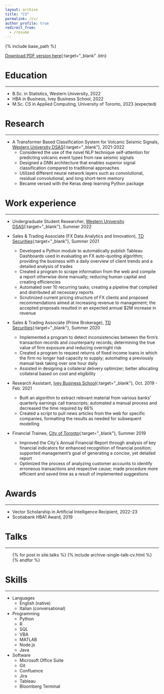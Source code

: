 ```yaml
---
layout: archive
title: "CV"
permalink: /cv/
author_profile: true
redirect_from:
  - /resume
---
```


{% include base_path %}

[Download PDF version here](http://anthonyprinaldi.github.io/files/Anthony_Rinaldi_CV.pdf){:target="\_blank" .btn}

Education
======
---
* B.Sc. in Statistics, Western University, 2022
* HBA in Business, Ivey Business School, 2022
* M.Sc. CS in Applied Computing, University of Toronto, 2023 (expected)

Research
======
---
* A Transformer Based Classification System for Volcanic Seismic Signals, [Western University DSAS](https://www.uwo.ca/stats/){:target="\_blank"}, 2021-2022
  * Considered the use of the novel NLP technique self-attention for predicting volcanic event types from raw seismic signals
  * Designed a DNN architecture that enables superior signal classification compared to traditional approaches
  * Utilized different neural network layers such as convolutional, residual convolutional, and long short-term memory
  * Became versed with the Keras deep learning Python package

Work experience
======
---
* Undergraduate Student Researcher, [Western University DSAS](https://www.uwo.ca/stats/){:target="\_blank"}, Summer 2022

* Sales & Trading Associate (FX Data Analytics and Innovation), [TD Securities](https://www.tdsecurities.com/ca/en/home-page){:target="\_blank"}, Summer 2021
  * Developed a Python module to automatically publish Tableau Dashboards used in evaluating an FX auto-quoting algorithm; providing the business with a daily overview of client trends and a detailed analysis of trades
  * Created a program to scrape information from the web and compile a report otherwise done manually; reducing human capital and creating efficiencies
  * Automated over 10 recurring tasks; creating a pipeline that compiled and distributed all necessary reports
  * Scrutinized current pricing structure of FX clients and proposed recommendations aimed at increasing revenue to management; the accepted proposals resulted in an expected annual $2M increase in revenue

* Sales & Trading Associate (Prime Brokerage), [TD Securities](https://www.tdsecurities.com/ca/en/home-page){:target="\_blank"}, Summer 2020
  * Implemented a program to detect inconsistencies between the firm’s transaction records and counterparty records; determining the true value of firm exposure and reducing overnight risk
  * Created a program to request returns of fixed income loans in which the firm no longer had capacity to supply; automating a previously manual task taking over one hour daily
  * Assisted in designing a collateral delivery optimizer; better allocating collateral based on cost and eligibility

* Research Assistant, [Ivey Business School](https://www.ivey.uwo.ca/){:target="\_blank"}, Oct. 2019 - Feb. 2021
  * Built an algorithm to extract relevant material from various banks’ quarterly earnings call transcripts; automated a manual process and decreased the time required by 66%
  * Created a script to pull news articles from the web for specific companies, formatting the results as needed for subsequent modelling

* Financial Trainee, [City of Toronto](https://www.toronto.ca/){:target="\_blank"}, Summer 2019
  * Improved the City's Annual Financial Report through analysis of key financial indicators for enhanced recognition of financial position; supported management’s goal of generating a concise, yet detailed report
  * Optimized the process of analyzing customer accounts to identify erroneous transactions and respective cause; made procedure more efficient and saved time as a result of implemented suggestions
  
Awards
======
---
* Vector Scholarship in Artificial Intelligence Recipient, 2022-23
* Scotiabank HBA1 Award, 2019

<!-- Publications
======
---
  <ul>{% for post in site.publications %}
    {% include archive-single-cv.html %}
  {% endfor %}</ul> -->
  
Talks
======
---
  <ul>{% for post in site.talks %}
    {% include archive-single-talk-cv.html %}
  {% endfor %}</ul>
  
<!-- Teaching
======
---
  <ul>{% for post in site.teaching %}
    {% include archive-single-cv.html %}
  {% endfor %}</ul>
  
Service and leadership
======
---
* Currently signed in to 43 different slack teams -->

Skills
======
---
* Languages
  * English (native)
  * Italian (conversational)
* Programming
  * Python
  * R
  * SQL
  * VBA
  * MATLAB
  * Node.js
  * Java
* Software
  * Microsoft Office Suite
  * Git
  * Confluence
  * Jira
  * Tableau
  * Bloomberg Terminal

